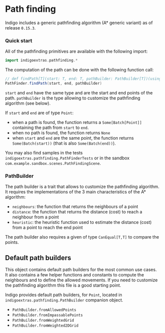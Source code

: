 # Path finding

Indigo includes a generic pathfinding algorithm (A* generic variant) as of release `0.15.3`.

### Quick start

All of the pathfinding primitives are available with the following import:

```scala
import indigoextras.pathfinding.*
```

The computation of the path can be done with the following function call:

```scala
// def findPath[T](start: T, end: T, pathBuilder: PathBuilder[T])(using CanEqual[T,T]): Option[Batch[T]]
PathFinder.findPath(start, end, pathBuilder)
```

`start` and `end` have the same type and are the start and end points of the path.
`pathBuilder` is the type allowing to customize the pathfinding algorithm (see below).

If `start` and `end` are of type `Point`:
- when a path is found, the function returns a `Some[Batch[Point]]` containing the path from `start` to `end`.
- when no path is found, the function returns `None`
- when `start` and `end` are the same point, the function returns `Some(Batch(start))` (that is also `Some(Batch(end))`).

You may also find samples in the tests `indigoextras.pathfinding.PathFinderTests` or in the sandbox `com.example.sandbox.scenes.PathFindingScene`.

### PathBuilder

The path builder is a trait that allows to customize the pathfinding algorithm.
It requires the implementations of the 3 main characteristics of the A* algorithm:
- `neighbours`: the function that returns the neighbours of a point
- `distance`: the function that returns the distance (cost) to reach a neighbour from a point
- `heuristic`: the heuristic function used to estimate the distance (cost) from a point to reach the end point

The path builder also requires a given of type `CanEqual[T,T]` to compare the points.

## Default path builders

This object contains default path builders for the most common use cases.
It also contains a few helper functions and constants to compute the neighbours and to define the allowed movements.
If you need to customize the pathfinding algorithm this file is a good starting point.

Indigo provides default path builders, for `Point`, located in `indigoextras.pathfinding.PathBuilder` companion object.

- `PathBuilder.fromAllowedPoints`
- `PathBuilder.fromImpassablePoints`
- `PathBuilder.fromWeightedGrid`
- `PathBuilder.fromWeighted2DGrid`
